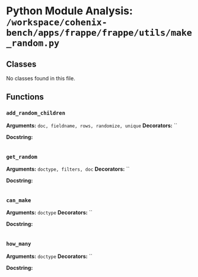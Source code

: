 # Python Module Analysis: `/workspace/cohenix-bench/apps/frappe/frappe/utils/make_random.py`

## Classes

No classes found in this file.


## Functions

### `add_random_children`
**Arguments:** `doc, fieldname, rows, randomize, unique`
**Decorators:** ``

**Docstring:**
```

```
### `get_random`
**Arguments:** `doctype, filters, doc`
**Decorators:** ``

**Docstring:**
```

```
### `can_make`
**Arguments:** `doctype`
**Decorators:** ``

**Docstring:**
```

```
### `how_many`
**Arguments:** `doctype`
**Decorators:** ``

**Docstring:**
```

```


